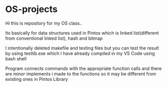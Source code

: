 # OS-projects

Hi this is repository for my OS class..

Its basically for data structures used in Pintos which is linked list(different from conventional linked list), hash and bitmap

I intentionally deleted makefile and testing files but you can test the result by using testlib.exe which I have already compiled in my VS Code using bash shell

Program connects commands with the appropriate function calls and there are minor implements i made to the functions so it may be different from existing ones in Pintos Library
